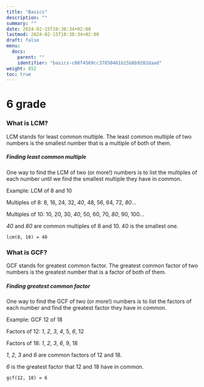 ```yaml
---
title: "Basics"
description: ""
summary: ""
date: 2024-02-15T10:38:34+02:00
lastmod: 2024-02-15T10:38:34+02:00
draft: false
menu:
  docs:
    parent: ""
    identifier: "basics-c08f4569cc37850461b15b8b9202daad"
weight: 852
toc: true
---
```


# 6 grade

### What is LCM?

LCM stands for least common multiple. The least common multiple of two numbers
is the smallest number that is a multiple of both of them.

##### Finding least common multiple

One way to find the LCM of two (or more!) numbers is to list the multiples
of each number until we find the smallest multiple they have in common.

Example: LCM of 8 and 10

Multiples of 8: 8, 16, 24, 32, _40_, 48, 56, 64, 72, _80_...

Multiples of 10: 10, 20, 30, _40_, 50, 60, 70, _80_, 90, 100...

_40_ and _80_ are common multiples of 8 and 10. 40 is the smallest one.

```
lcm(8, 10) = 40
```

### What is GCF?

GCF stands for greatest common factor. The greatest common factor of two numbers
is the greatest number that is a factor of both of them.

##### Finding greatest common factor

One way to find the GCF of two (or more!) numbers is to list the factors of each
number and find the greatest factor they have in common.

Example: GCF 12 of 18

Factors of 12: _1_, _2_, _3_, _4_, 5, _6_, 12

Factors of 18: _1_, _2_, _3_, _6_, 9, 18

_1_, _2_, _3_ and _6_ are common factors of 12 and 18.

_6_ is the greatest factor that 12 and 18 have in common.

```
gcf(12, 18) = 6
```

